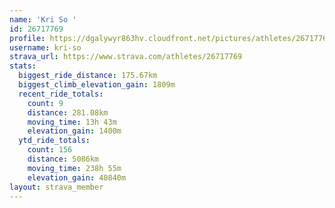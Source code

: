 ```yaml
---
name: 'Kri So '
id: 26717769
profile: https://dgalywyr863hv.cloudfront.net/pictures/athletes/26717769/7761026/14/large.jpg
username: kri-so
strava_url: https://www.strava.com/athletes/26717769
stats:
  biggest_ride_distance: 175.67km
  biggest_climb_elevation_gain: 1809m
  recent_ride_totals:
    count: 9
    distance: 281.08km
    moving_time: 13h 43m
    elevation_gain: 1400m
  ytd_ride_totals:
    count: 156
    distance: 5086km
    moving_time: 238h 55m
    elevation_gain: 40840m
layout: strava_member
--- 
```


